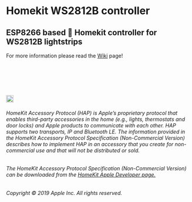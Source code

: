 # Homekit WS2812B controller
ESP8266 based  Homekit controller for WS2812B lightstrips
------

For more information please read the [Wiki](https://github.com/HomeKidd/Homekit-WS2812B-controller/wiki) page!

<br/>
<br/>
<br/>
<br/>
<br/>

<img src="https://freepngimg.com/thumb/apple_logo/25366-7-apple-logo-file.png" width="20"/>

###### HomeKit Accessory Protocol (HAP) is Apple’s proprietary protocol that enables third-party accessories in the home (e.g., lights, thermostats and door locks) and Apple products to communicate with each other. HAP supports two transports, IP and Bluetooth LE. The information provided in the HomeKit Accessory Protocol Specification (Non-Commercial Version) describes how to implement HAP in an accessory that you create for non-commercial use and that will not be distributed or sold.

###### The HomeKit Accessory Protocol Specification (Non-Commercial Version) can be downloaded from the [HomeKit Apple Developer page.](https://developer.apple.com/homekit/)

###### Copyright © 2019 Apple Inc. All rights reserved.
